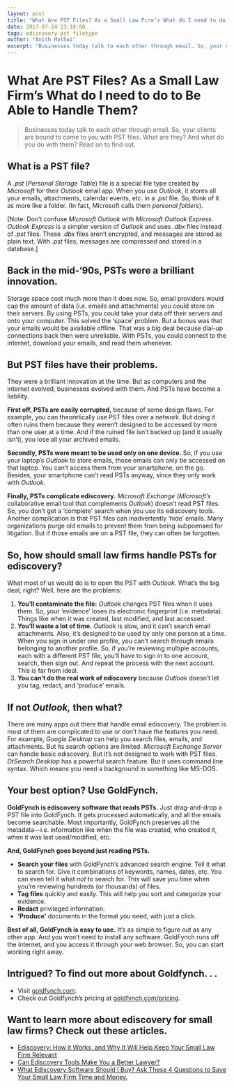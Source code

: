 ```yaml
---
layout: post
title: "What Are PST Files? As a Small Law Firm’s What do I need to do to Be Able to Handle Them?"
date: 2017-07-24 23:18:00
tags: ediscovery pst filetype
author: "Anith Mathai"
excerpt: "Businesses today talk to each other through email. So, your clients are bound to come to you with PST files. What are they? And what do you do with them? Read on to find out."
---
```


# What Are PST Files? As a Small Law Firm’s What do I need to do to Be Able to Handle Them?

> Businesses today talk to each other through email. So, your clients are bound to come to you with PST files. What are they? And what do you do with them? Read on to find out. 

## What is a PST file?

A *.pst* (*Personal Storage Table*) file is a special file type created by *Microsoft* for their *Outlook* email app. When you use *Outlook*, it stores all your emails, attachments, calendar events, etc. in a *.pst* file. So, think of it as more like a folder. (In fact, Microsoft calls them *personal folders*). 

[Note: Don’t confuse *Microsoft Outlook* with *Microsoft Outlook Express*. *Outlook Express* is a simpler version of *Outlook* and uses *.dbx* files instead of *.pst* files. These *.dbx* files aren’t encrypted, and messages are stored as plain text. With *.pst* files, messages are compressed and stored in a database.]  

## Back in the mid-‘90s, PSTs were a brilliant innovation. 

Storage space cost much more than it does now. So, email providers would cap the amount of data (i.e. emails and attachments) you could store on their servers. By using PSTs, you could take your data off their servers and onto your computer. This solved the ‘space’ problem. But a bonus was that your emails would be available offline. That was a big deal because dial-up connections back then were unreliable. With PSTs, you could connect to the internet, download your emails, and read them whenever. 

## But PST files have their problems. 

They were a brilliant innovation at the time. But as computers and the internet evolved, businesses evolved with them. And PSTs have become a liability. 

**First off, PSTs are easily corrupted,** because of some design flaws. For example, you can theoretically use PST files over a network. But doing it often ruins them because they weren’t designed to be accessed by more than one user at a time. And if the ruined file isn’t backed up (and it usually isn’t), you lose all your archived emails. 

**Secondly, PSTs were meant to be used only on one device.** So, if you use your laptop’s *Outlook* to store emails, those emails can only be accessed on that laptop. You can’t access them from your smartphone, on the go. Besides, your smartphone can’t read PSTs anyway, since they only work with *Outlook*.     
  
**Finally, PSTs complicate ediscovery.** *Microsoft Exchange* (*Microsoft’s* collaborative email tool that complements *Outlook*) doesn’t read PST files. So, you don’t get a ‘complete’ search when you use its ediscovery tools. Another complication is that PST files can inadvertently ‘hide’ emails. Many organizations purge old emails to prevent them from being subpoenaed for litigation. But if those emails are on a PST file, they can often be forgotten. 

## So, how should small law firms handle PSTs for ediscovery? 

What most of us would do is to open the PST with *Outlook.* What’s the big deal, right? Well, here are the problems:

1. **You’ll contaminate the file:** *Outlook* changes PST files when it uses them. So, your ‘evidence’ loses its electronic fingerprint (i.e. metadata). Things like when it was created, last modified, and last accessed.    
2. **You’ll waste a lot of time.** *Outlook* is slow, and it can’t search email attachments. Also, it’s designed to be used by only one person at a time. When you sign in under one profile, you can’t search through emails belonging to another profile. So, if you’re reviewing multiple accounts, each with a different PST file, you’ll have to sign in to one account, search, then sign out. And repeat the process with the next account. This is far from ideal.  
3. **You can’t do the real work of ediscovery** because *Outlook* doesn’t let you tag, redact, and ‘produce’ emails. 

## If not *Outlook,* then what? 

There are many apps out there that handle email ediscovery. The problem is most of them are complicated to use or don’t have the features you need. For example, *Google Desktop* can help you search files, emails, and attachments. But its search options are limited. *Microsoft Exchange Server* can handle basic ediscovery. But it’s not designed to work with PST files. *DtSearch Desktop* has a powerful search feature. But it uses command line syntax. Which means you need a background in something like MS-DOS. 

## Your best option? Use GoldFynch.

**GoldFynch is ediscovery software that reads PSTs.** Just drag-and-drop a PST file into GoldFynch. It gets processed automatically, and all the emails become searchable. Most importantly, GoldFynch preserves all the metadata—i.e. information like when the file was created, who created it, when it was last used/modified, etc. 

**And, GoldFynch goes beyond just reading PSTs.** 

- **Search your files** with GoldFynch’s advanced search engine. Tell it what to search for. Give it combinations of keywords, names, dates, etc. You can even tell it what *not* to search for. This will save you time when you’re reviewing hundreds (or thousands) of files. 
- **Tag files** quickly and easily. This will help you sort and categorize your evidence. 
- **Redact** privileged information.  
- **‘Produce’** documents in the format you need, with just a click.  

**Best of all, GoldFynch is easy to use.** It’s as simple to figure out as any other app. And you won’t need to install any software.  GoldFynch runs off the internet, and you access it through your web browser. So, you can start working right away. 

## Intrigued? To find out more about Goldfynch. . .
- Visit [goldfynch.com](https://goldfynch.com/).
- Check out Goldfynch’s pricing at [goldfynch.com/pricing](https://goldfynch.com/pricing). 

## Want to learn more about ediscovery for small law firms? Check out these articles.
- [Ediscovery: How it Works, and Why It Will Help Keep Your Small Law Firm Relevant](https://goldfynch.com/blog/2017/05/26/Ediscovery-How-it-Works-and-Why-It-Will-Help-Keep-Your-Small-Law-Firm-Relevant.html)
- [Can Ediscovery Tools Make You a Better Lawyer?](https://goldfynch.com/blog/2017/05/30/can-ediscovery-tools-make-you-a-better-lawyer.html)
- [What Ediscovery Software Should I Buy? Ask These 4 Questions to Save Your Small Law Firm Time and Money.](https://goldfynch.com/blog/2017/06/07/what-ediscovery-software-should-i-buy.html)

